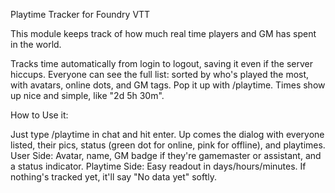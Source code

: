 Playtime Tracker for Foundry VTT

This module keeps track of how much real time players and GM has spent in the world.

Tracks time automatically from login to logout, saving it even if the server hiccups.
Everyone can see the full list: sorted by who's played the most, with avatars, online dots, and GM tags.
Pop it up with /playtime.
Times show up nice and simple, like "2d 5h 30m".

How to Use it:

Just type /playtime in chat and hit enter. Up comes the dialog with everyone listed, their pics, status (green dot for online, pink for offline), and playtimes.
User Side: Avatar, name, GM badge if they're gamemaster or assistant, and a status indicator.
Playtime Side: Easy readout in days/hours/minutes.
If nothing's tracked yet, it'll say "No data yet" softly.

